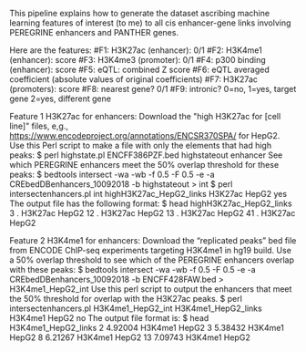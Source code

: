 This pipeline explains how to generate the dataset ascribing machine learning features of interest (to me) to all cis enhancer-gene links involving PEREGRINE enhancers and PANTHER genes. 

Here are the features:
#F1: H3K27ac (enhancer): 0/1
#F2: H3K4me1 (enhancer): score
#F3: H3K4me3 (promoter): 0/1
#F4: p300 binding (enhancer): score
#F5: eQTL: combined Z score
#F6: eQTL averaged coefficient (absolute values of original coefficients)
#F7: H3K27ac (promoters): score
#F8: nearest gene? 0/1
#F9: intronic? 0=no, 1=yes, target gene 2=yes, different gene

Feature 1
H3K27ac for enhancers:
Download the "high H3K27ac for [cell line]" files, e,g., https://www.encodeproject.org/annotations/ENCSR370SPA/ for HepG2.
Use this Perl script to make a file with only the elements that had high peaks:
$ perl highstate.pl ENCFF386PZF.bed highstateout enhancer
See which PEREGRINE enhancers meet the 50% overlap threshold for these peaks:
$ bedtools intersect -wa -wb -f 0.5 -F 0.5 -e -a CREbedDBenhancers_10092018 -b highstateout > int
$ perl intersectenhancers.pl int highH3K27ac_HepG2_links H3K27ac HepG2 yes
The output file has the following format:
$ head highH3K27ac_HepG2_links
3       .       H3K27ac HepG2
12      .       H3K27ac HepG2
13      .       H3K27ac HepG2
41      .       H3K27ac HepG2

Feature 2
H3K4me1 for enhancers:
Download the “replicated peaks” bed file from ENCODE ChIP-seq experiments targeting H3K4me1 in hg19 build.
Use a 50% overlap threshold to see which of the PEREGRINE enhancers overlap with these peaks:
$ bedtools intersect -wa -wb -f 0.5 -F 0.5 -e -a CREbedDBenhancers_10092018 -b ENCFF428FAW.bed > H3K4me1_HepG2_int
Use this perl script to output the enhancers that meet the 50% threshold for overlap with the H3K27ac peaks.
$ perl intersectenhancers.pl H3K4me1_HepG2_int H3K4me1_HepG2_links H3K4me1 HepG2 no
The output file format is:
$ head H3K4me1_HepG2_links
2       4.92004 H3K4me1 HepG2
3       5.38432 H3K4me1 HepG2
8       6.21267 H3K4me1 HepG2
13      7.09743 H3K4me1 HepG2

